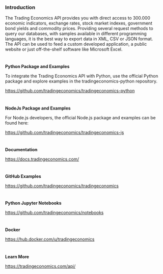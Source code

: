 
### Introduction

The Trading Economics API provides you with direct access to 300.000 economic indicators, exchange rates, stock market indexes, government bond yields and commodity prices. Providing several request methods to query our databases, with samples available in different programming languages, it is the best way to export data in XML, CSV or JSON format. The API can be used to feed a custom developed application, a public website or just off-the-shelf software like Microsoft Excel.

#

**Python Package and Examples**

To integrate the Trading Economics API with Python, use the official Python package and explore examples in the tradingeconomics-python repository.

https://github.com/tradingeconomics/tradingeconomics-python

#

**NodeJs Package and Examples**

For Node.js developers, the official Node.js package and examples can be found here: 

https://github.com/tradingeconomics/tradingeconomics-js

#

**Documentation**

https://docs.tradingeconomics.com/

#

**GitHub Examples**

https://github.com/tradingeconomics/tradingeconomics

#

**Python Jupyter Notebooks**

https://github.com/tradingeconomics/notebooks

#

**Docker**

https://hub.docker.com/u/tradingeconomics

#

**Learn More**

https://tradingeconomics.com/api/





